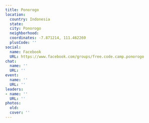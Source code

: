 ```yaml
---
title: Ponorogo
location:
  country: Indonesia
  state: 
  city: Ponorogo
  neighborhood: 
  coordinates: -7.871214, 111.462269
  plusCode: ''
social:
  name: Facebook
  URL: https://www.facebook.com/groups/free.code.camp.ponorogo
chat:
  name: ''
  URL: ''
event:
  name: ''
  URL: ''
leaders:
- name: ''
  URL: ''
photos:
  old: 
  cover: ''
---
```

